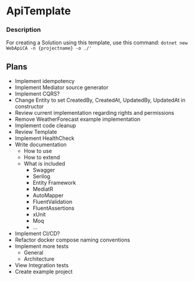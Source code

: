 # ApiTemplate

### Description
For creating a Solution using this template, use this command:
```dotnet new WebApiCA -n {projectname} -o ./'```

## Plans

- Implement idempotency
- Implement Mediator source generator
- Implement CQRS?
- Change Entity to set CreatedBy, CreatedAt, UpdatedBy, UpdatedAt in constructor
- Review current implementation regarding rights and permissions
- Remove WeatherForecast example implementation
- Implement code cleanup
- Review Template
- Implement HealthCheck
- Write documentation
  - How to use
  - How to extend
  - What is included
    - Swagger
    - Serilog
    - Entity Framework
    - MediatR
    - AutoMapper
    - FluentValidation
    - FluentAssertions
    - xUnit
    - Moq
    - ...
- Implement CI/CD?
- Refactor docker compose naming conventions
- Implement more tests
  - General
  - Architecture
- View Integration tests
- Create example project